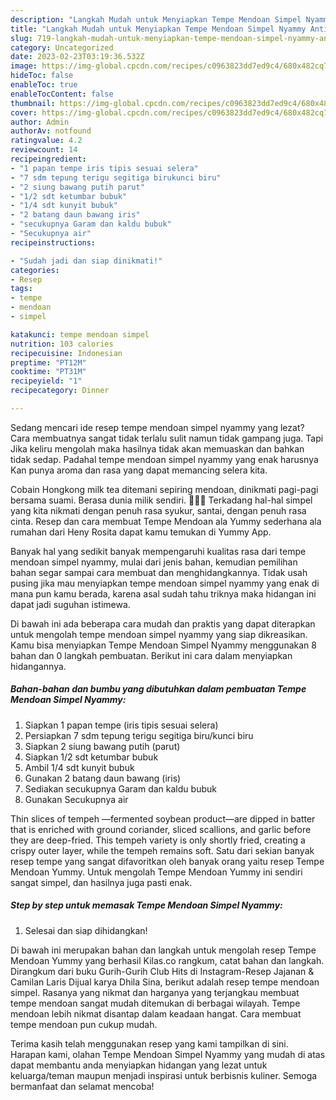 ```yaml
---
description: "Langkah Mudah untuk Menyiapkan Tempe Mendoan Simpel Nyammy Anti Gagal"
title: "Langkah Mudah untuk Menyiapkan Tempe Mendoan Simpel Nyammy Anti Gagal"
slug: 719-langkah-mudah-untuk-menyiapkan-tempe-mendoan-simpel-nyammy-anti-gagal
category: Uncategorized
date: 2023-02-23T03:19:36.532Z
image: https://img-global.cpcdn.com/recipes/c0963823dd7ed9c4/680x482cq70/tempe-mendoan-simpel-nyammy-foto-resep-utama.jpg
hideToc: false
enableToc: true
enableTocContent: false
thumbnail: https://img-global.cpcdn.com/recipes/c0963823dd7ed9c4/680x482cq70/tempe-mendoan-simpel-nyammy-foto-resep-utama.jpg
cover: https://img-global.cpcdn.com/recipes/c0963823dd7ed9c4/680x482cq70/tempe-mendoan-simpel-nyammy-foto-resep-utama.jpg
author: Admin
authorAv: notfound
ratingvalue: 4.2
reviewcount: 14
recipeingredient:
- "1 papan tempe iris tipis sesuai selera"
- "7 sdm tepung terigu segitiga birukunci biru"
- "2 siung bawang putih parut"
- "1/2 sdt ketumbar bubuk"
- "1/4 sdt kunyit bubuk"
- "2 batang daun bawang iris"
- "secukupnya Garam dan kaldu bubuk"
- "Secukupnya air"
recipeinstructions:

- "Sudah jadi dan siap dinikmati!"
categories:
- Resep
tags:
- tempe
- mendoan
- simpel

katakunci: tempe mendoan simpel 
nutrition: 103 calories
recipecuisine: Indonesian
preptime: "PT12M"
cooktime: "PT31M"
recipeyield: "1"
recipecategory: Dinner

---
```



Sedang mencari ide resep tempe mendoan simpel nyammy yang lezat? Cara membuatnya sangat tidak terlalu sulit namun tidak gampang juga. Tapi Jika keliru mengolah maka hasilnya tidak akan memuaskan dan bahkan tidak sedap. Padahal tempe mendoan simpel nyammy yang enak harusnya Kan punya aroma dan rasa yang dapat memancing selera kita.


Cobain Hongkong milk tea ditemani sepiring mendoan, dinikmati pagi-pagi bersama suami. Berasa dunia milik sendiri. 🤭🤭🤭 Terkadang hal-hal simpel yang kita nikmati dengan penuh rasa syukur, santai, dengan penuh rasa cinta. Resep dan cara membuat Tempe Mendoan ala Yummy sederhana ala rumahan dari Heny Rosita dapat kamu temukan di Yummy App.

Banyak hal yang sedikit banyak mempengaruhi kualitas rasa dari tempe mendoan simpel nyammy, mulai dari jenis bahan, kemudian pemilihan bahan segar sampai cara membuat dan menghidangkannya. Tidak usah pusing jika mau menyiapkan tempe mendoan simpel nyammy yang enak di mana pun kamu berada, karena asal sudah tahu triknya maka hidangan ini dapat jadi suguhan istimewa.


Di bawah ini ada beberapa cara mudah dan praktis yang dapat diterapkan untuk mengolah tempe mendoan simpel nyammy yang siap dikreasikan. Kamu bisa menyiapkan Tempe Mendoan Simpel Nyammy menggunakan 8 bahan dan 0 langkah pembuatan. Berikut ini cara dalam menyiapkan hidangannya.

<!--inarticleads1-->

##### Bahan-bahan dan bumbu yang dibutuhkan dalam pembuatan Tempe Mendoan Simpel Nyammy:

1. Siapkan 1 papan tempe (iris tipis sesuai selera)
1. Persiapkan 7 sdm tepung terigu segitiga biru/kunci biru
1. Siapkan 2 siung bawang putih (parut)
1. Siapkan 1/2 sdt ketumbar bubuk
1. Ambil 1/4 sdt kunyit bubuk
1. Gunakan 2 batang daun bawang (iris)
1. Sediakan secukupnya Garam dan kaldu bubuk
1. Gunakan Secukupnya air


Thin slices of tempeh —fermented soybean product—are dipped in batter that is enriched with ground coriander, sliced scallions, and garlic before they are deep-fried. This tempeh variety is only shortly fried, creating a crispy outer layer, while the tempeh remains soft. Satu dari sekian banyak resep tempe yang sangat difavoritkan oleh banyak orang yaitu resep Tempe Mendoan Yummy. Untuk mengolah Tempe Mendoan Yummy ini sendiri sangat simpel, dan hasilnya juga pasti enak. 

<!--inarticleads2-->

##### Step by step untuk memasak Tempe Mendoan Simpel Nyammy:


1. Selesai dan siap dihidangkan!

Di bawah ini merupakan bahan dan langkah untuk mengolah resep Tempe Mendoan Yummy yang berhasil Kilas.co rangkum, catat bahan dan langkah. Dirangkum dari buku Gurih-Gurih Club Hits di Instagram-Resep Jajanan &amp; Camilan Laris Dijual karya Dhila Sina, berikut adalah resep tempe mendoan simpel. Rasanya yang nikmat dan harganya yang terjangkau membuat tempe mendoan sangat mudah ditemukan di berbagai wilayah. Tempe mendoan lebih nikmat disantap dalam keadaan hangat. Cara membuat tempe mendoan pun cukup mudah. 

Terima kasih telah menggunakan resep yang kami tampilkan di sini. Harapan kami, olahan Tempe Mendoan Simpel Nyammy yang mudah di atas dapat membantu anda menyiapkan hidangan yang lezat untuk keluarga/teman maupun menjadi inspirasi untuk berbisnis kuliner. Semoga bermanfaat dan selamat mencoba!
